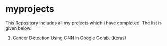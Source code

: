 # myprojects
This Repository includes all my projects which i have completed. The list is given below.

1) Cancer Detection Using CNN in Google Colab. (Keras)


